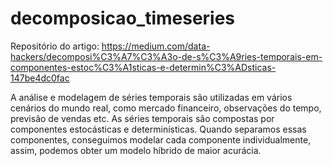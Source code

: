 # decomposicao_timeseries

Repositório do artigo: https://medium.com/data-hackers/decomposi%C3%A7%C3%A3o-de-s%C3%A9ries-temporais-em-componentes-estoc%C3%A1sticas-e-determin%C3%ADsticas-147be4dc0fac

A análise e modelagem de séries temporais são utilizadas em vários cenários do mundo real, como mercado financeiro, observações do tempo, previsão de vendas etc. As séries temporais são compostas por componentes estocásticas e determinísticas. Quando separamos essas componentes, conseguimos modelar cada componente individualmente, assim, podemos obter um modelo híbrido de maior acurácia.
